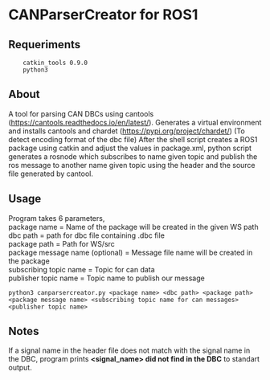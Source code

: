 # CANParserCreator for ROS1

## Requeriments

```
    catkin_tools 0.9.0
    python3
```

## About
A tool for parsing CAN DBCs using cantools (https://cantools.readthedocs.io/en/latest/).
Generates a virtual environment and installs cantools and chardet (https://pypi.org/project/chardet/) (To detect encoding format of the dbc file)
After the shell script creates a ROS1 package using catkin and adjust the values in package.xml, python script generates a rosnode which subscribes to name given topic and publish the ros message to another name given topic using the header and the source file generated by cantool.

## Usage

Program takes 6 parameters,<br />
package name = Name of the package will be created in the given WS path <br />
dbc path = path for dbc file containing .dbc file <br />
package path = Path for WS/src <br />
package message name (optional) = Message file name will be created in the package <br />
subscribing topic name = Topic for can data <br />
publisher topic name = Topic name to publish our message  <br />   

```
python3 canparsercreator.py <package name> <dbc path> <package path> <package message name> <subscribing topic name for can messages> <publisher topic name>
```

## Notes

If a signal name in the header file does not match with the signal name in the DBC, program prints **<signal_name> did not find in the DBC** to standart output.